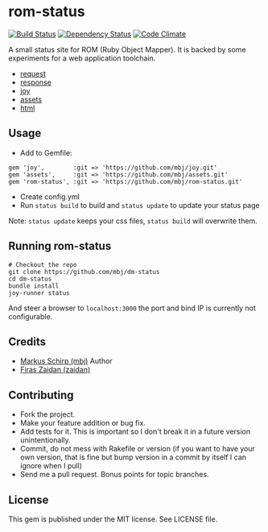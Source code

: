 rom-status
=========

[![Build Status](https://secure.travis-ci.org/mbj/rom-status.png?branch=master)](http://travis-ci.org/mbj/rom-status)
[![Dependency Status](https://gemnasium.com/mbj/rom-status.png)](https://gemnasium.com/mbj/rom-status)
[![Code Climate](https://codeclimate.com/github/mbj/rom-status.png)](https://codeclimate.com/github/mbj/rom-status)

A small status site for ROM (Ruby Object Mapper). It is backed by some experiments for a web application toolchain.

* [request](https://github.com/mbj/request)
* [response](https://github.com/mbj/response)
* [joy](https://github.com/mbj/joy)
* [assets](https://github.com/mbj/assets)
* [html](https://github.com/mbj/html)


Usage
-----------------

* Add to Gemfile:

```
gem 'joy',        :git => 'https://github.com/mbj/joy.git'
gem 'assets',     :git => 'https://github.com/mbj/assets.git'
gem 'rom-status', :git => 'https://github.com/mbj/rom-status.git'
```
* Create config.yml
* Run `status build` to build and `status update` to update your status page

Note: `status update` keeps your css files, `status build` will overwrite them.

Running rom-status
-----------------

```
# Checkout the repo
git clone https://github.com/mbj/dm-status
cd dm-status
bundle install
joy-runner status
```

And steer a browser to `localhost:3000` the port and bind IP is currently not configurable.

Credits
-------

* [Markus Schirp (mbj)](https://github.com/mbj) Author
* [Firas Zaidan (zaidan)](https://github.com/zaidan)

Contributing
-------------

* Fork the project.
* Make your feature addition or bug fix.
* Add tests for it. This is important so I don't break it in a
  future version unintentionally.
* Commit, do not mess with Rakefile or version
  (if you want to have your own version, that is fine but bump version in a commit by itself I can ignore when I pull)
* Send me a pull request. Bonus points for topic branches.

License
-------

This gem is published under the MIT license. See LICENSE file.
